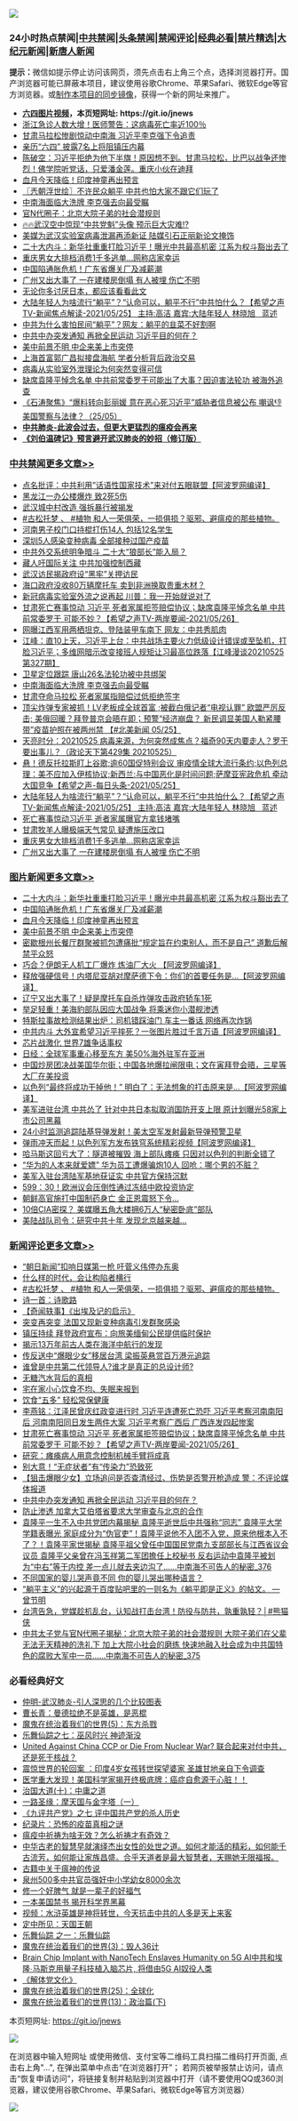 ![](https://raw.githubusercontent.com/fqnews/bnews/master/64photo/fqnews-qr.jpg)

<div id="tt">
<h3>24小时热点禁闻|<a href="#%E4%B8%AD%E5%85%B1%E7%A6%81%E9%97%BB%E6%9B%B4%E5%A4%9A%E6%96%87%E7%AB%A0">中共禁闻</a>|<a href="#%E5%9B%BE%E7%89%87%E6%96%B0%E9%97%BB%E6%9B%B4%E5%A4%9A%E6%96%87%E7%AB%A0">头条禁闻</a>|<a href="#%E6%96%B0%E9%97%BB%E8%AF%84%E8%AE%BA%E6%9B%B4%E5%A4%9A%E6%96%87%E7%AB%A0">禁闻评论|<a href="#%E5%BF%85%E7%9C%8B%E7%BB%8F%E5%85%B8%E5%A5%BD%E6%96%87">经典必看|<a href="/video.md#%E7%A6%81%E7%89%87%E7%B2%BE%E9%80%89">禁片精选</a>|<a href="https://github.com/fqnews/djy/blob/master/gb/nf1351518.md#1">大纪元新闻</a>|<a href="https://github.com/fqnews/ntdtv/blob/master/gb/prog204.md#1">新唐人新闻</a></h3>
<div><b>提示：</b>微信如提示停止访问该网页，须先点击右上角三个点，选择浏览器打开。国产浏览器可能已屏蔽本项目，建议使用谷歌Chrome、苹果Safari、微软Edge等官方浏览器。或<a href="https://github.com/fqnews/bnews/blob/master/%E5%88%B6%E4%BD%9Cgit%E7%A6%81%E9%97%BB%E9%95%9C%E5%83%8F.md">制作本项目的同步镜像</a>，获得一个新的网址来推广。</div>
<ul>
<li><b><a href="http://d1.bdrive.tk/64.mp4" target="_blank">六四图片视频</a>，本页短网址: https://git.io/jnews</b></li>
<li><a href="/comments/20210525/1553627.md">浙江急诊人数大增！医师警告：这病毒死亡率近100％</a></li>
<li><a href="/comments/20210525/1553663.md">甘肃马拉松惨剧惊动中南海 习近平李克强下令追责</a></li>
<li><a href="/cnnews/20210525/1553641.md">亲历“六四” 披露7名上将阻镇压内幕</a></li>
<li><a href="/bannedvideo/20210525/1553570.md">陈破空：习近平拒绝为他下半旗！原因想不到。甘肃马拉松，比巴以战争还惨烈！佛学院听党话，只爱潘金莲。重庆小伙在迪拜</a></li>
<li><a href="/topimagenews/20210526/1554015.md">血月今天降临！印度神童再出预言</a></li>
<li><a href="/ssgc/20210526/1553873.md">〖兲朝浮世绘〗不许民众躺平 中共也怕大家不跟它们玩了</a></li>
<li><a href="/cbnews/20210526/1554061.md">中南海面临大洗牌 李克强去向最受瞩</a></li>
<li><a href="/lifebaike/20210526/1553885.md">官N代圈子：北京大院子弟的社会潜规则</a></li>
<li><a href="/bannedvideo/20210526/1553927.md">🔥🔥武汉空中惊现“中共党魁”头像 预示巨大灾难⁉️</a></li>
<li><a href="/headline/20210526/1553756.md">美媒为武汉实验室病毒泄漏再添新证 陆媒引石正丽新论文掩饰</a></li>
<li><a href="/topimagenews/20210526/1554119.md">二十大内斗：新华社重重打脸习近平！曝光中共最高机密 江系为权斗豁出去了</a></li>
<li><a href="/cbnews/20210526/1553921.md">重庆男女大排档消费1千多逃单…网称店家幸运</a></li>
<li><a href="/topimagenews/20210526/1554065.md">中国陷通胀危机！广东省爆关厂及减薪潮</a></li>
<li><a href="/cbnews/20210526/1553900.md">广州又出大事了 一在建楼房倒塌 有人被埋 伤亡不明</a></li>
<li><a href="/cnnews/20210526/1553926.md">无论你多讨厌日本，都应该看看此文</a></li>
<li><a href="/comments/20210526/1553925.md">大陆年轻人为啥流行“躺平”？“认命可以，躺平不行”中共怕什么？【希望之声TV-新闻焦点解读-2021/05/25】 主持:高洁  嘉宾:大陆年轻人  林晓旭   蓝述</a></li>
<li><a href="/cbnews/20210525/1553723.md">中共为什么害怕民间“躺平”？网友：躺平的韭菜不好割啊</a></li>
<li><a href="/comments/20210526/1554085.md">中共中办突发通知 再掀全民运动 习近平目的何在？</a></li>
<li><a href="/topimagenews/20210526/1553823.md">美中前景不明 中企来美上市突停</a></li>
<li><a href="/cbnews/20210525/1553667.md">上海首富郭广昌拟接盘海航 学者分析背后政治交易</a></li>
<li><a href="/cnnews/20210526/1553974.md">病毒从实验室外泄理论为何突然变得可信</a></li>
<li><a href="/cbnews/20210525/1553725.md">缺席袁隆平悼念名单 中共前常委罗干可能出了大事？因迫害法轮功 被海外追查</a></li>
<li><a href="/bannedvideo/20210526/1553920.md">《石涛聚焦》“爆料转向彭丽媛 意在恶心死习近平”威胁者信息被公布 嘲讽👎  美国警察与法律？（25/05）</a></li>
<li><b><a href="/comments/20200211/1275071.md" target="_blank">中共肺炎-此波会过去，但更大更猛烈的瘟疫会再来</a></b></li>
<li><b><a href="/comments/20200207/1272816.md" target="_blank">《刘伯温碑记》预言避开武汉肺炎的妙招（修订版）</a></b></li>
</ul>
</div>

<div class="catlist">
<h3><a href="/cbnews/" target="_blank">中共禁闻</a><span><a href="/cbnews/" target="_blank" rel="nofollow">更多文章>></a></span></h3>
<ul>
<li><a href="/cbnews/20210526/1554251.md" target="_blank">点名批评：中共利用&#8221;话语性国家技术&#8221;来对付五眼联盟【阿波罗网编译】</a></li>
<li><a href="/cbnews/20210526/1554249.md" target="_blank">黑龙江一办公楼爆炸 致2死5伤</a></li>
<li><a href="/cbnews/20210526/1554245.md" target="_blank">武汉城中村改造 强拆暴行被揭发</a></li>
<li><a href="/comments/20210526/1554240.md" target="_blank">#古松托梦 、 #植物 和人一荣俱荣，一损俱损？驱邪、避瘟疫的那些植物。</a></li>
<li><a href="/cbnews/20210526/1554235.md" target="_blank">河南男子校门口持棍打伤14人 包括12名学生</a></li>
<li><a href="/cbnews/20210526/1554234.md" target="_blank">深圳5人感染变种病毒 全部接种过国产疫苗</a></li>
<li><a href="/cbnews/20210526/1554193.md" target="_blank">中共外交系统明争暗斗 二十大“狼部长”能入局？</a></li>
<li><a href="/cbnews/20210526/1554192.md" target="_blank">藏人吁国际关注 中共加强控制西藏</a></li>
<li><a href="/cbnews/20210526/1554176.md" target="_blank">武汉访民揭政府设“黑牢”关押访民</a></li>
<li><a href="/cbnews/20210526/1554175.md" target="_blank">海口政府没收80万辆摩托车 卖到非洲换取贵重木材？</a></li>
<li><a href="/cbnews/20210526/1554151.md" target="_blank">新冠病毒实验室外流之说再起 川普：我一开始就说对了</a></li>
<li><a href="/comments/20210526/1554094.md" target="_blank">甘肃死亡赛事惊动 习近平 死者家属拒签赔偿协议；缺席袁隆平悼念名单 中共前常委罗干 可能不妙？【希望之声TV-两岸要闻-2021/05/26】</a></li>
<li><a href="/cbnews/20210526/1554081.md" target="_blank">网曝江西军用两栖坦克、登陆装甲车南下 网友：中共秀肌肉</a></li>
<li><a href="/cbnews/20210526/1554076.md" target="_blank">江峰：直10上天，习近平上台：中共战场主要火力低级设计错误或至坠机，打脸习近平；多维网暗示改变接班人规矩让习最高位跌落【江峰漫谈20210525第327期】</a></li>
<li><a href="/cbnews/20210526/1554066.md" target="_blank">卫星定位跟踪 唐山26名法轮功被中共绑架</a></li>
<li><a href="/cbnews/20210526/1554061.md" target="_blank">中南海面临大洗牌 李克强去向最受瞩</a></li>
<li><a href="/cbnews/20210526/1554016.md" target="_blank">甘肃夺命马拉松 死者家属指赔偿过低拒绝签字</a></li>
<li><a href="/comments/20210526/1554012.md" target="_blank">顶尖炸弹专家被抓！LV老板成全球首富 ;被截白俄记者“电视认罪” 欧盟严厉反击; 美俄回暖？拜登普京会晤在即；预警“经济崩盘？ 新民调显美国人勒紧腰带”疫苗护照在被两州禁 【#北美新闻 05/25】</a></li>
<li><a href="/cbnews/20210526/1553984.md" target="_blank">天亮时分：20210525 病毒来源，为何突然成焦点？福奇90天内要走人？罗干要出事儿？（政论天下第429集 20210525）</a></li>
<li><a href="/comments/20210526/1553939.md" target="_blank">悬！德反托拉斯盯上谷歌;逾60国促特别会议 审疫情全球大流行条约;以色列总理：美不应加入伊核协议;新西兰:与中国恶化是时间问题;萨摩亚宪政危机 牵动大国竞争【希望之声-每日头条-2021/05/25】</a></li>
<li><a href="/comments/20210526/1553925.md" target="_blank">大陆年轻人为啥流行“躺平”？“认命可以，躺平不行”中共怕什么？【希望之声TV-新闻焦点解读-2021/05/25】 主持:高洁  嘉宾:大陆年轻人  林晓旭   蓝述</a></li>
<li><a href="/cbnews/20210526/1553923.md" target="_blank">死亡赛事惊动习近平 逝者家属曝官方拿钱堵嘴</a></li>
<li><a href="/cbnews/20210526/1553922.md" target="_blank">甘肃牧羊人曝极端天气常见 疑遭施压改口</a></li>
<li><a href="/cbnews/20210526/1553921.md" target="_blank">重庆男女大排档消费1千多逃单…网称店家幸运</a></li>
<li><a href="/cbnews/20210526/1553900.md" target="_blank">广州又出大事了 一在建楼房倒塌 有人被埋 伤亡不明</a></li>

</ul>
</div>
<div class="catlist">
<h3><a href="/topimagenews/" target="_blank">图片新闻</a><span><a href="/topimagenews/" target="_blank" rel="nofollow">更多文章>></a></span></h3>
<ul>
<li><a href="/topimagenews/20210526/1554119.md" target="_blank">二十大内斗：新华社重重打脸习近平！曝光中共最高机密 江系为权斗豁出去了</a></li>
<li><a href="/topimagenews/20210526/1554065.md" target="_blank">中国陷通胀危机！广东省爆关厂及减薪潮</a></li>
<li><a href="/topimagenews/20210526/1554015.md" target="_blank">血月今天降临！印度神童再出预言</a></li>
<li><a href="/topimagenews/20210526/1553823.md" target="_blank">美中前景不明 中企来美上市突停</a></li>
<li><a href="/topimagenews/20210526/1553805.md" target="_blank">密歇根州长餐厅群聚被抓包遭痛批“规定旨在约束别人，而不是自己” 道歉后解禁平众怒</a></li>
<li><a href="/topimagenews/20210525/1553428.md" target="_blank">巧合？伊朗无人机工厂爆炸 炼油厂大火 【阿波罗网编译】</a></li>
<li><a href="/topimagenews/20210525/1553330.md" target="_blank">释放强硬信号！内塔尼亚胡对摩萨德下令：你们的首要任务是…【阿波罗网编译】</a></li>
<li><a href="/topimagenews/20210525/1553122.md" target="_blank">辽宁又出大事了！疑是摩托车自杀炸弹攻击政府轿车1死</a></li>
<li><a href="/topimagenews/20210524/1552810.md" target="_blank">举足轻重！美海豹部队因应大国战争 将乘迷你小潜舰渗透</a></li>
<li><a href="/topimagenews/20210524/1552783.md" target="_blank">特斯拉事故检测结果出炉：司机错踩油门 车主一番话 网络再次炸锅</a></li>
<li><a href="/topimagenews/20210524/1552691.md" target="_blank">中共内斗 大外宣希望习近平摔死？一张图片胜过千言万语【阿波罗网编译】</a></li>
<li><a href="/topimagenews/20210524/1552507.md" target="_blank">芯片战激化 世界7雄争话事权</a></li>
<li><a href="/topimagenews/20210524/1552502.md" target="_blank">日经：全球军事重心移至东方 美50%海外驻军在亚洲</a></li>
<li><a href="/topimagenews/20210522/1551799.md" target="_blank">中国炒房团决战美国华尔街；中国各地爆拉闸限电；文在寅拜登会晤，三星等大厂在美投资</a></li>
<li><a href="/topimagenews/20210522/1551696.md" target="_blank">以色列“最终将成功干掉他！” 明白了：无法想象的打击原来是&#8230;【阿波罗网编译】</a></li>
<li><a href="/topimagenews/20210521/1551152.md" target="_blank">美军进驻台湾 中共怂了 针对中共日本拟取消国防开支上限 原计划曝光58家上市公司黑幕</a></li>
<li><a href="/topimagenews/20210521/1551038.md" target="_blank">24小时监测追踪陆基导弹发射！美太空军发射最新导弹预警卫星</a></li>
<li><a href="/topimagenews/20210521/1550979.md" target="_blank">弹雨冲天而起！以色列军方发布铁穹系统精彩视频【阿波罗网编译】</a></li>
<li><a href="/topimagenews/20210521/1550881.md" target="_blank">哈马斯这回亏大了：隧道被摧毁 海上部队瘫痪 只因对以色列的判断全错了</a></li>
<li><a href="/topimagenews/20210521/1550880.md" target="_blank">“华为的人本来就爱嫖” 华为员工遭爆骗炮10人 回呛：哪个男的不脏？</a></li>
<li><a href="/topimagenews/20210521/1550688.md" target="_blank">美军入驻台湾陆军基地获证实 中共官方保持沉默</a></li>
<li><a href="/topimagenews/20210521/1550640.md" target="_blank">599：30！欧洲议会压倒性通过冻结中欧投资协定</a></li>
<li><a href="/topimagenews/20210520/1550584.md" target="_blank">朝鲜高官施打中国制药身亡 金正恩震怒下令…</a></li>
<li><a href="/topimagenews/20210520/1550302.md" target="_blank">10倍CIA密探？ 美媒曝五角大楼拥6万人“秘密卧底”部队</a></li>
<li><a href="/topimagenews/20210520/1550301.md" target="_blank">美陆战队司令：研究中共十年 发现北京越来越…</a></li>

</ul>
</div>
<div class="catlist">
<h3><a href="/comments/" target="_blank">新闻评论</a><span><a href="/comments/" target="_blank" rel="nofollow">更多文章>></a></span></h3>
<ul>
<li><a href="/comments/20210526/1554264.md" target="_blank">“朝日新闻”扣响日媒第一枪 吁菅义伟停办东奥</a></li>
<li><a href="/comments/20210526/1554248.md" target="_blank">什么样的时代，会让构陷者横行</a></li>
<li><a href="/comments/20210526/1554240.md" target="_blank">#古松托梦 、 #植物 和人一荣俱荣，一损俱损？驱邪、避瘟疫的那些植物。</a></li>
<li><a href="/comments/20210526/1554233.md" target="_blank">诗一首：诗歌路</a></li>
<li><a href="/comments/20210526/1554232.md" target="_blank">【奇闻轶事】《出埃及记的启示》</a></li>
<li><a href="/comments/20210526/1554208.md" target="_blank">突变再突变 法国又现新变种病毒引发群聚感染</a></li>
<li><a href="/comments/20210526/1554200.md" target="_blank">镇压持续 拜登政府宣布：向旅美缅甸公民提供临时保护</a></li>
<li><a href="/comments/20210526/1554194.md" target="_blank">揭示13万年前古人类在海洋中航行的发现</a></li>
<li><a href="/comments/20210526/1554187.md" target="_blank">传反送中“爆眼少女”移居台湾 梁振英悬赏百万港元追踪</a></li>
<li><a href="/comments/20210526/1554186.md" target="_blank">谁曾是中共第二代领导人?谁才是真正的总设计师?</a></li>
<li><a href="/comments/20210526/1554111.md" target="_blank">无糖汽水背后的真相</a></li>
<li><a href="/comments/20210526/1554110.md" target="_blank">宅在家小心饮食不均、失眠来报到</a></li>
<li><a href="/comments/20210526/1554109.md" target="_blank">饮食“五多” 轻松常保健康</a></li>
<li><a href="/comments/20210526/1554096.md" target="_blank">李燕铭：江泽民曾庆红政变进行时 习近平连遭死亡恐吓 习近平考察河南南阳后 河南南阳同日发生两件大案 习近平考察广西后 广西连发四起惨案</a></li>
<li><a href="/comments/20210526/1554094.md" target="_blank">甘肃死亡赛事惊动 习近平 死者家属拒签赔偿协议；缺席袁隆平悼念名单 中共前常委罗干 可能不妙？【希望之声TV-两岸要闻-2021/05/26】</a></li>
<li><a href="/comments/20210526/1554093.md" target="_blank">研究：瘫痪病人用意念控制机械手臂将成真</a></li>
<li><a href="/comments/20210526/1554092.md" target="_blank">别大意！“无症状者”有“传染力”恐致死</a></li>
<li><a href="/comments/20210526/1554086.md" target="_blank">【狙击爆眼少女】立场追问是否查清经过、伤势是否警开枪造成 警：不评论媒体报道</a></li>
<li><a href="/comments/20210526/1554085.md" target="_blank">中共中办突发通知 再掀全民运动 习近平目的何在？</a></li>
<li><a href="/comments/20210526/1554084.md" target="_blank">防止渗透 加拿大艾伯塔省要求大学审查与北京的合作</a></li>
<li><a href="/comments/20210526/1554078.md" target="_blank">袁隆平一生不入中共党团内幕揭秘 袁隆平逝世后中共强称“同志” 袁隆平大学学籍表曝光 家庭成分为“伪官吏”！袁隆平说他不入团不入党，原来他根本入不了？！袁隆平家世揭秘 袁隆平祖父曾任中国国民党南九支部部长与江西省议会议员 袁隆平父亲曾在冯玉祥第二军团擔任上校秘书 反右运动中袁隆平被划为“中右”等于内控 差一点儿就去夹边沟了……中南海不可告人的秘密_376</a></li>
<li><a href="/comments/20210526/1554077.md" target="_blank">不同国家的婴儿哭声竟不同 你的婴儿哭出哪种语言？</a></li>
<li><a href="/comments/20210526/1553914.md" target="_blank">“躺平主义”的兴起源于百度贴吧里的一则名为《躺平即是正义》的帖文。 — 曾节明</a></li>
<li><a href="/comments/20210526/1554067.md" target="_blank">台湾告急，党媒趁机乱台，认知战打击台湾！防役与防共，孰重孰轻？│#熊猫侠</a></li>
<li><a href="/comments/20210526/1554057.md" target="_blank">中共太子党与官N代圈子揭秘：北京大院子弟的社会潜规则 大院子弟们在父辈无法无天精神的洗礼下 加上大院小社会的磨练 快速地融入社会成为中共国特色的腐败大军中一员……中南海不可告人的秘密_375</a></li>

</ul>
</div>

<div class="catlist">
<h3>必看经典好文</h3>
<ul>
<li><a href="/comments/20200620/1347687.md" target="_blank">仲明-武汉肺炎-引人深思的几个比较图表</a></li>
<li><a href="/comments/20180726/727420.md" target="_blank">曹长青：曼德拉绝不是英雄，是恶棍</a></li>
<li><a href="/topimagenews/20180524/946967.md" target="_blank">魔鬼在统治着我们的世界(5)：东方杀戮</a></li>
<li><a href="/tculture/20190101/792550.md" target="_blank">乐舞仙踪之七：巫风时兴 神迹渐没</a></li>
<li><a href="/comments/20200820/1451960.md" target="_blank">United Against China CCP or Die From Nuclear War? 联合起来对付中共，还是死于核战？</a></li>
<li><a href="/comments/20210307/1499941.md" target="_blank">震惊世界的轮回案 ：印度4岁女孩转世探望婆家 圣雄甘地亲自下令调查</a></li>
<li><a href="/comments/20201115/1431139.md" target="_blank">医学重大发现！美国科学家揭开终极底牌：癌症自愈源于心脏！！</a></li>
<li><a href="/cbnews/20180316/915423.md" target="_blank">治国大道(十)：中庸之道</a></li>
<li><a href="/tculture/20160806/568214.md" target="_blank">一路圣缘：摩天国与金字塔（一）</a></li>
<li><a href="/bookonline/20131116/201048.md" target="_blank">《九评共产党》之七 评中国共产党的杀人历史</a></li>
<li><a href="/topimagenews/20180408/925060.md" target="_blank">纪录片：恐怖的疫苗真相之谜</a></li>
<li><a href="/comments/20200502/1322275.md" target="_blank">瘟疫中祈祷为啥无效？怎么祈祷才有奇效？</a></li>
<li><a href="/comments/20210420/1529876.md" target="_blank">中华古老的智慧早就演绎杰出女性的处世之道。如何才能活的精彩，如何能千古流芳，如何能让家族昌盛。合乎天道者是最大智慧者，天赐她无限福报。</a></li>
<li><a href="/ccpdope/20200531/1337409.md" target="_blank">古籍中关于瘟神的传说</a></li>
<li><a href="/comments/20200704/783272.md" target="_blank">泉州500多中共官员强奸中小学幼女8000余次</a></li>
<li><a href="/funmedia/20200713/1359909.md" target="_blank">修一个好脾气 就是一辈子的好福气</a></li>
<li><a href="/lifebaike/20210222/1491794.md" target="_blank">一本美国禁书 揭开科学界黑幕</a></li>
<li><a href="/comments/20200623/1273653.md" target="_blank">视频：水浒英雄是神将转世，今天抗击中共的人多是天上来客</a></li>
<li><a href="/tculture/xiulian/20151111/470021.md" target="_blank">定中所见：天国王朝</a></li>
<li><a href="/tculture/20170710/789533.md" target="_blank">乐舞仙踪 之一：乐舞仙踪</a></li>
<li><a href="/topimagenews/20180521/945342.md" target="_blank">魔鬼在统治着我们的世界(3)：毁人36计</a></li>
<li><a href="/comments/20200901/1451956.md" target="_blank">Brain Chip Implant with NanoTech Enslaves Humanity on 5G AI中共和埃隆∙马斯克用量子科技植入脑芯片, 将借由5G AI奴役人类</a></li>
<li><a href="/bookwiki/20130610/138400.md" target="_blank">《解体党文化》</a></li>
<li><a href="/comments/20181017/1014654.md" target="_blank">魔鬼在统治着我们的世界(25)：全球化</a></li>
<li><a href="/topimagenews/20180602/951960.md" target="_blank">魔鬼在统治着我们的世界(13)：政治篇(下)</a></li>

</ul>
</div>

本页短网址: https://git.io/jnews

![](https://raw.githubusercontent.com/fqnews/bnews/master/64photo/fqnews-qr.jpg)

在浏览器中输入短网址 或使用微信、支付宝等二维码工具扫描二维码打开页面, 点击右上角"...", 在弹出菜单中点击“在浏览器打开”； 若网页被举报禁止访问，请点击“恢复申请访问”，将链接复制并粘贴到浏览器中打开（请不要使用QQ或360浏览器，建议使用谷歌Chrome、苹果Safari、微软Edge等官方浏览器）

![](https://raw.githubusercontent.com/fqnews/bnews/master/64photo/wx.jpg)